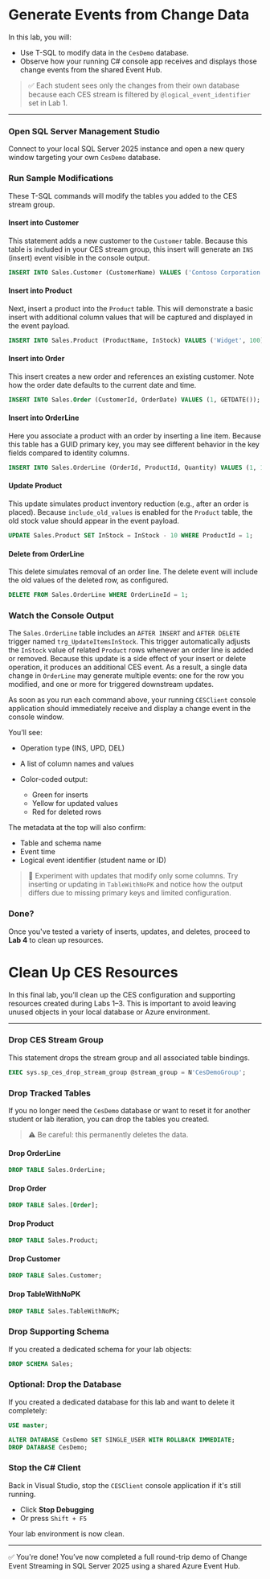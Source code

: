﻿# Generate Events from Change Data

In this lab, you will:

* Use T-SQL to modify data in the `CesDemo` database.
* Observe how your running C# console app receives and displays those change events from the shared Event Hub.

> ✅ Each student sees only the changes from their own database because each CES stream is filtered by `@logical_event_identifier` set in Lab 1.

---

### Open SQL Server Management Studio

Connect to your local SQL Server 2025 instance and open a new query window targeting your own `CesDemo` database.

### Run Sample Modifications

These T-SQL commands will modify the tables you added to the CES stream group.

#### Insert into Customer

This statement adds a new customer to the `Customer` table. Because this table is included in your CES stream group, this insert will generate an `INS` (insert) event visible in the console output.

```sql
INSERT INTO Sales.Customer (CustomerName) VALUES ('Contoso Corporation');
```

#### Insert into Product

Next, insert a product into the `Product` table. This will demonstrate a basic insert with additional column values that will be captured and displayed in the event payload.

```sql
INSERT INTO Sales.Product (ProductName, InStock) VALUES ('Widget', 100);
```

#### Insert into Order

This insert creates a new order and references an existing customer. Note how the order date defaults to the current date and time.

```sql
INSERT INTO Sales.Order (CustomerId, OrderDate) VALUES (1, GETDATE());
```

#### Insert into OrderLine

Here you associate a product with an order by inserting a line item. Because this table has a GUID primary key, you may see different behavior in the key fields compared to identity columns.

```sql
INSERT INTO Sales.OrderLine (OrderId, ProductId, Quantity) VALUES (1, 1, 10);
```

#### Update Product

This update simulates product inventory reduction (e.g., after an order is placed). Because `include_old_values` is enabled for the `Product` table, the old stock value should appear in the event payload.

```sql
UPDATE Sales.Product SET InStock = InStock - 10 WHERE ProductId = 1;
```

#### Delete from OrderLine

This delete simulates removal of an order line. The delete event will include the old values of the deleted row, as configured.

```sql
DELETE FROM Sales.OrderLine WHERE OrderLineId = 1;
```

### Watch the Console Output

The `Sales.OrderLine` table includes an `AFTER INSERT` and `AFTER DELETE` trigger named `trg_UpdateItemsInStock`. This trigger automatically adjusts the `InStock` value of related `Product` rows whenever an order line is added or removed. Because this update is a side effect of your insert or delete operation, it produces an additional CES event. As a result, a single data change in `OrderLine` may generate multiple events: one for the row you modified, and one or more for triggered downstream updates.

As soon as you run each command above, your running `CESClient` console application should immediately receive and display a change event in the console window.

You’ll see:

* Operation type (INS, UPD, DEL)
* A list of column names and values
* Color-coded output:

  * Green for inserts
  * Yellow for updated values
  * Red for deleted rows

The metadata at the top will also confirm:

* Table and schema name
* Event time
* Logical event identifier (student name or ID)

> 🧪 Experiment with updates that modify only some columns. Try inserting or updating in `TableWithNoPK` and notice how the output differs due to missing primary keys and limited configuration.

### Done?

Once you've tested a variety of inserts, updates, and deletes, proceed to **Lab 4** to clean up resources.



# Clean Up CES Resources

In this final lab, you’ll clean up the CES configuration and supporting resources created during Labs 1–3. This is important to avoid leaving unused objects in your local database or Azure environment.

---

### Drop CES Stream Group

This statement drops the stream group and all associated table bindings.

```sql
EXEC sys.sp_ces_drop_stream_group @stream_group = N'CesDemoGroup';
```

### Drop Tracked Tables

If you no longer need the `CesDemo` database or want to reset it for another student or lab iteration, you can drop the tables you created.

> ⚠️ Be careful: this permanently deletes the data.

#### Drop OrderLine

```sql
DROP TABLE Sales.OrderLine;
```

#### Drop Order

```sql
DROP TABLE Sales.[Order];
```

#### Drop Product

```sql
DROP TABLE Sales.Product;
```

#### Drop Customer

```sql
DROP TABLE Sales.Customer;
```

#### Drop TableWithNoPK

```sql
DROP TABLE Sales.TableWithNoPK;
```

### Drop Supporting Schema

If you created a dedicated schema for your lab objects:

```sql
DROP SCHEMA Sales;
```

### Optional: Drop the Database

If you created a dedicated database for this lab and want to delete it completely:

```sql
USE master;

ALTER DATABASE CesDemo SET SINGLE_USER WITH ROLLBACK IMMEDIATE;
DROP DATABASE CesDemo;
```

### Stop the C# Client

Back in Visual Studio, stop the `CESClient` console application if it's still running.

* Click **Stop Debugging**
* Or press `Shift + F5`

Your lab environment is now clean.

---

✅ You're done! You’ve now completed a full round-trip demo of Change Event Streaming in SQL Server 2025 using a shared Azure Event Hub.
